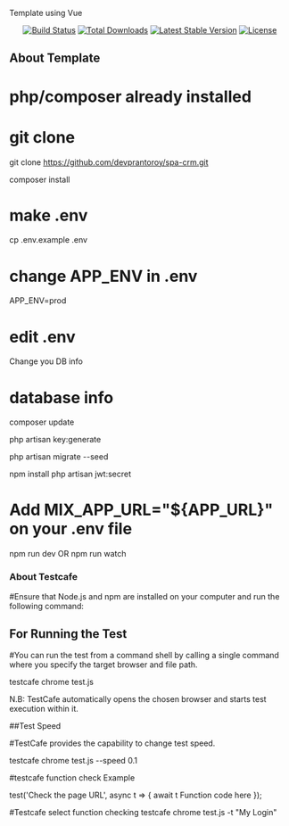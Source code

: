 <p align="left">Template using Vue</p>

<p align="center">
<a href="https://travis-ci.org/laravel/framework"><img src="https://travis-ci.org/laravel/framework.svg" alt="Build Status"></a>
<a href="https://packagist.org/packages/laravel/framework"><img src="https://poser.pugx.org/laravel/framework/d/total.svg" alt="Total Downloads"></a>
<a href="https://packagist.org/packages/laravel/framework"><img src="https://poser.pugx.org/laravel/framework/v/stable.svg" alt="Latest Stable Version"></a>
<a href="https://packagist.org/packages/laravel/framework"><img src="https://poser.pugx.org/laravel/framework/license.svg" alt="License"></a>
</p>

## About Template

# php/composer already installed

# git clone
git clone https://github.com/devprantoroy/spa-crm.git

composer install

# make .env
cp .env.example .env
# change APP_ENV in .env
APP_ENV=prod
# edit .env
Change you DB info
# database info

composer update

php artisan key:generate

php artisan migrate --seed

npm install
php artisan jwt:secret

# Add MIX_APP_URL="${APP_URL}" on your .env file

npm run dev
OR
npm run watch


### About Testcafe

#Ensure that Node.js and npm are installed on your computer and run the following command:

## For Running the Test

#You can run the test from a command shell by calling a single command where you specify the target browser and file path.

testcafe chrome test.js

N.B: TestCafe automatically opens the chosen browser and starts test execution within it.

##Test Speed

#TestCafe provides the capability to change test speed. 

testcafe chrome test.js --speed 0.1

#testcafe function check Example 

test('Check the page URL', async t => {
    await t
        Function code here 
});

#Testcafe select function checking 
testcafe chrome test.js -t "My Login"
